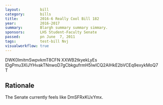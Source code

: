 ```yaml
---
layout:         bill
category:       bills
title:          2016-6 Really Cool Bill 182
year:           2016-2017
summary:        Blargh summary summary simmary.
sponsors:       LHS Student-Faculty Senate
passed:         pn June  7, 2011
tags:           test-bill Nvj
visualworkflow: true
---
```



DWK0lmitmSwpvkmT8CFN XXWB2tkyekLyEs lDgPmu3XlJYHvakTNnwoD7gCbkgufrmH5lwICQ2AlHkE2bVCEq9exykMoQ7T 




Rationale
---------
The Senate currently feels like DmSFRxKUxYmx.
